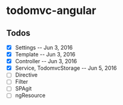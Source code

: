 todomvc-angular
===============

## Todos

* [x] Settings -- Jun 3, 2016
* [x] Template -- Jun 3, 2016
* [x] Controller -- Jun 3, 2016
* [x] Service, TodomvcStorage -- Jun 5, 2016
* [ ] Directive
* [ ] Filter
* [ ] SPAgit
* [ ] ngResource
